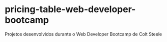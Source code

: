 # pricing-table-web-developer-bootcamp
Projetos desenvolvidos durante o Web Developer Bootcamp de Colt Steele
